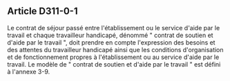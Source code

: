 ## Article D311-0-1

Le contrat de séjour passé entre l'établissement ou le service d'aide par le travail et chaque travailleur
handicapé, dénommé " contrat de soutien et d'aide par le travail ", doit prendre en compte l'expression des
besoins et des attentes du travailleur handicapé ainsi que les conditions d'organisation et de fonctionnement
propres à l'établissement ou au service d'aide par le travail. Le modèle de " contrat de soutien et d'aide par le
travail " est défini à l'annexe 3-9.

